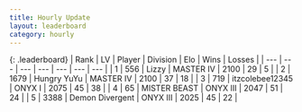```yaml
---
title: Hourly Update
layout: leaderboard
category: hourly
---
```


{: .leaderboard}
| Rank | LV | Player | Division | Elo | Wins | Losses |
| --- | --- | --- | --- | --- | --- | --- |
| <span data-change="1">1</span> | 556 | <span title="ID: 44257">Lizzy</span> | MASTER IV | <span data-change="0">2100</span> | <span data-change="0">29</span> | <span data-change="0">5</span> |
| <span data-change="-1">2</span> | 1679 | <span title="ID: 366840">Hungry YuYu</span> | MASTER IV | <span data-change="-25">2100</span> | <span data-change="0">37</span> | <span data-change="2">18</span> |
| <span data-change="0">3</span> | 719 | <span title="ID: 692745">itzcolebee12345</span> | ONYX I | <span data-change="0">2075</span> | <span data-change="0">45</span> | <span data-change="0">38</span> |
| <span data-change="0">4</span> | 65 | <span title="ID: 727221">MISTER BEAST</span> | ONYX III | <span data-change="20">2047</span> | <span data-change="4">51</span> | <span data-change="1">24</span> |
| <span data-change="0">5</span> | 3388 | <span title="ID: 370081">Demon Divergent</span> | ONYX III | <span data-change="0">2025</span> | <span data-change="0">45</span> | <span data-change="0">22</span> |